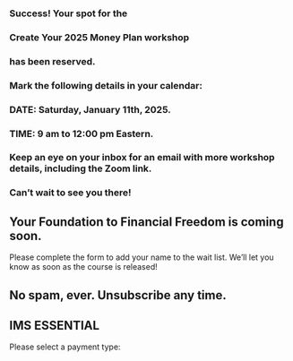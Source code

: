 ### Success! Your spot for the

### Create Your 2025 Money Plan workshop

### has been reserved.

### Mark the following details in your calendar:

### DATE: Saturday, January 11th, 2025.

### TIME: 9 am to 12:00 pm Eastern.

### Keep an eye on your inbox for an email with more workshop details, including the Zoom link.

### Can’t wait to see you there!

## Your Foundation to Financial Freedom is coming soon.

Please complete the form to add your name to the wait list. We’ll let you know as soon as the course is released!

## No spam, ever. Unsubscribe any time.

## IMS ESSENTIAL

Please select a payment type: